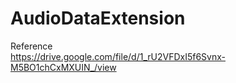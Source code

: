 # AudioDataExtension

Reference  
https://drive.google.com/file/d/1_rU2VFDxI5f6Svnx-M5BO1chCxMXUIN_/view